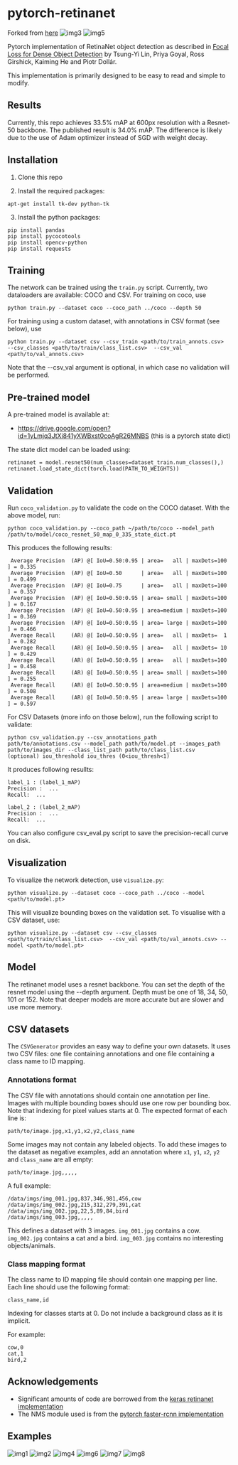 

# pytorch-retinanet

Forked from [here](https://github.com/yhenon/pytorch-retinanet)
![img3](https://github.com/yhenon/pytorch-retinanet/blob/master/images/3.jpg)
![img5](https://github.com/yhenon/pytorch-retinanet/blob/master/images/5.jpg)

Pytorch  implementation of RetinaNet object detection as described in [Focal Loss for Dense Object Detection](https://arxiv.org/abs/1708.02002) by Tsung-Yi Lin, Priya Goyal, Ross Girshick, Kaiming He and Piotr Dollár.

This implementation is primarily designed to be easy to read and simple to modify.

## Results
Currently, this repo achieves 33.5% mAP at 600px resolution with a Resnet-50 backbone. The published result is 34.0% mAP. The difference is likely due to the use of Adam optimizer instead of SGD with weight decay.

## Installation

1) Clone this repo

2) Install the required packages:

```
apt-get install tk-dev python-tk
```

3) Install the python packages:
	
```
pip install pandas
pip install pycocotools
pip install opencv-python
pip install requests

```

## Training

The network can be trained using the `train.py` script. Currently, two dataloaders are available: COCO and CSV. For training on coco, use

```
python train.py --dataset coco --coco_path ../coco --depth 50
```

For training using a custom dataset, with annotations in CSV format (see below), use

```
python train.py --dataset csv --csv_train <path/to/train_annots.csv>  --csv_classes <path/to/train/class_list.csv>  --csv_val <path/to/val_annots.csv>
```

Note that the --csv_val argument is optional, in which case no validation will be performed.

## Pre-trained model

A pre-trained model is available at: 
- https://drive.google.com/open?id=1yLmjq3JtXi841yXWBxst0coAgR26MNBS (this is a pytorch state dict)

The state dict model can be loaded using:

```
retinanet = model.resnet50(num_classes=dataset_train.num_classes(),)
retinanet.load_state_dict(torch.load(PATH_TO_WEIGHTS))
```

## Validation

Run `coco_validation.py` to validate the code on the COCO dataset. With the above model, run:

`python coco_validation.py --coco_path ~/path/to/coco --model_path /path/to/model/coco_resnet_50_map_0_335_state_dict.pt`


This produces the following results:

```
 Average Precision  (AP) @[ IoU=0.50:0.95 | area=   all | maxDets=100 ] = 0.335
 Average Precision  (AP) @[ IoU=0.50      | area=   all | maxDets=100 ] = 0.499
 Average Precision  (AP) @[ IoU=0.75      | area=   all | maxDets=100 ] = 0.357
 Average Precision  (AP) @[ IoU=0.50:0.95 | area= small | maxDets=100 ] = 0.167
 Average Precision  (AP) @[ IoU=0.50:0.95 | area=medium | maxDets=100 ] = 0.369
 Average Precision  (AP) @[ IoU=0.50:0.95 | area= large | maxDets=100 ] = 0.466
 Average Recall     (AR) @[ IoU=0.50:0.95 | area=   all | maxDets=  1 ] = 0.282
 Average Recall     (AR) @[ IoU=0.50:0.95 | area=   all | maxDets= 10 ] = 0.429
 Average Recall     (AR) @[ IoU=0.50:0.95 | area=   all | maxDets=100 ] = 0.458
 Average Recall     (AR) @[ IoU=0.50:0.95 | area= small | maxDets=100 ] = 0.255
 Average Recall     (AR) @[ IoU=0.50:0.95 | area=medium | maxDets=100 ] = 0.508
 Average Recall     (AR) @[ IoU=0.50:0.95 | area= large | maxDets=100 ] = 0.597
```

For CSV Datasets (more info on those below), run the following script to validate:

`python csv_validation.py --csv_annotations_path path/to/annotations.csv --model_path path/to/model.pt --images_path path/to/images_dir --class_list_path path/to/class_list.csv   (optional) iou_threshold iou_thres (0<iou_thresh<1) `

It produces following resullts:

```
label_1 : (label_1_mAP)
Precision :  ...
Recall:  ...

label_2 : (label_2_mAP)
Precision :  ...
Recall:  ...
```

You can also configure csv_eval.py script to save the precision-recall curve on disk.



## Visualization

To visualize the network detection, use `visualize.py`:

```
python visualize.py --dataset coco --coco_path ../coco --model <path/to/model.pt>
```
This will visualize bounding boxes on the validation set. To visualise with a CSV dataset, use:

```
python visualize.py --dataset csv --csv_classes <path/to/train/class_list.csv>  --csv_val <path/to/val_annots.csv> --model <path/to/model.pt>
```

## Model

The retinanet model uses a resnet backbone. You can set the depth of the resnet model using the --depth argument. Depth must be one of 18, 34, 50, 101 or 152. Note that deeper models are more accurate but are slower and use more memory.

## CSV datasets
The `CSVGenerator` provides an easy way to define your own datasets.
It uses two CSV files: one file containing annotations and one file containing a class name to ID mapping.

### Annotations format
The CSV file with annotations should contain one annotation per line.
Images with multiple bounding boxes should use one row per bounding box.
Note that indexing for pixel values starts at 0.
The expected format of each line is:
```
path/to/image.jpg,x1,y1,x2,y2,class_name
```

Some images may not contain any labeled objects.
To add these images to the dataset as negative examples,
add an annotation where `x1`, `y1`, `x2`, `y2` and `class_name` are all empty:
```
path/to/image.jpg,,,,,
```

A full example:
```
/data/imgs/img_001.jpg,837,346,981,456,cow
/data/imgs/img_002.jpg,215,312,279,391,cat
/data/imgs/img_002.jpg,22,5,89,84,bird
/data/imgs/img_003.jpg,,,,,
```

This defines a dataset with 3 images.
`img_001.jpg` contains a cow.
`img_002.jpg` contains a cat and a bird.
`img_003.jpg` contains no interesting objects/animals.


### Class mapping format
The class name to ID mapping file should contain one mapping per line.
Each line should use the following format:
```
class_name,id
```

Indexing for classes starts at 0.
Do not include a background class as it is implicit.

For example:
```
cow,0
cat,1
bird,2
```

## Acknowledgements

- Significant amounts of code are borrowed from the [keras retinanet implementation](https://github.com/fizyr/keras-retinanet)
- The NMS module used is from the [pytorch faster-rcnn implementation](https://github.com/ruotianluo/pytorch-faster-rcnn)

## Examples

![img1](https://github.com/yhenon/pytorch-retinanet/blob/master/images/1.jpg)
![img2](https://github.com/yhenon/pytorch-retinanet/blob/master/images/2.jpg)
![img4](https://github.com/yhenon/pytorch-retinanet/blob/master/images/4.jpg)
![img6](https://github.com/yhenon/pytorch-retinanet/blob/master/images/6.jpg)
![img7](https://github.com/yhenon/pytorch-retinanet/blob/master/images/7.jpg)
![img8](https://github.com/yhenon/pytorch-retinanet/blob/master/images/8.jpg)
